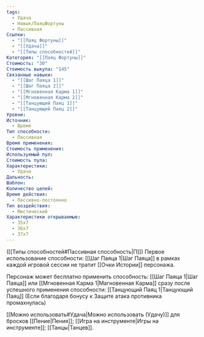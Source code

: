 ```yaml
---
tags:
  - Удача
  - Навык/ПаяцФортуны
  - Пассивная
Ссылки:
  - "[[Паяц Фортуны]]"
  - "[[Удача]]"
  - "[[Типы способностей]]"
Категория: "[[Паяц Фортуны]]"
Стоимость: "30"
Стоимость выкупа: "145"
Связанные навыки:
  - "[[Шаг Паяца 1]]"
  - "[[Шаг Паяца 2]]"
  - "[[Мгновенная Карма 1]]"
  - "[[Мгновенная Карма 2]]"
  - "[[Танцующий Паяц 1]]"
  - "[[Танцующий Паяц 2]]"
Уровни: 
Источник:
  - Время
Тип способности:
  - Пассивная
Время применения: 
Стоимость применения: 
Используемый пул: 
Стоимость пула: 
Характеристики:
  - Удача
Дальность: 
Шаблон: 
Количество целей: 
Время действия:
  - Пассивно-постоянно
Тип воздействия:
  - Мистический
Характеристики открываемые:
  - 35x7
  - 36x7
  - 37x7
---
```

([[Типы способностей#Пассивная способность|П]]) Первое использование способности: [[Шаг Паяца 1|Шаг Паяца]] в рамках каждой игровой сессии не тратит [[Очки Истории]] персонажа. 

Персонаж может бесплатно применить способность: [[Шаг Паяца 1|Шаг Паяца]] или [[Мгновенная Карма 1|Магновенная Карма]] сразу после успешного применения способности: [[Танцующий Паяц 1|Танцующий Паяц]] 
(Если благодаря бонусу к Защите атака противника промахнулась)

[[Можно использовать#Удача|Можно использовать (Удачу)]] для бросков [[Пение|Пения]];  [[Игра на инструменте|Игры на инструменте]]; [[Танцы|Танцев]].